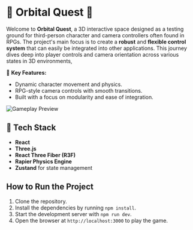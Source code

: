 # 🌌 Orbital Quest 🚀

Welcome to **Orbital Quest**, a 3D interactive space designed as a testing ground for third-person character and camera controllers often found in RPGs. The project's main focus is to create a **robust** and **flexible control system** that can easily be integrated into other applications. This journey dives deep into player controls and camera orientation across various states in 3D environments,

🌟 **Key Features:**
- Dynamic character movement and physics.
- RPG-style camera controls with smooth transitions.
- Built with a focus on modularity and ease of integration.

![Gameplay Preview](https://github.com/user-attachments/assets/45a30034-f7de-4a8a-a64d-73c5038dedc8)

## 🚀 Tech Stack
- **React**
- **Three.js**
- **React Three Fiber (R3F)**
- **Rapier Physics Engine**
- **Zustand** for state management


## How to Run the Project

1. Clone the repository.
2. Install the dependencies by running `npm install`.
3. Start the development server with `npm run dev`.
4. Open the browser at `http://localhost:3000` to play the game.



